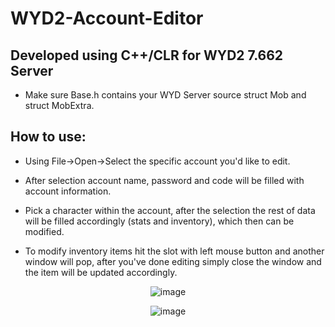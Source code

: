 # WYD2-Account-Editor

## Developed using C++/CLR for WYD2 7.662 Server

* Make sure Base.h contains your WYD Server source struct Mob and struct MobExtra.

## How to use:
* Using File->Open->Select the specific account you'd like to edit.
* After selection account name, password and code will be filled with account information.
* Pick a character within the account, after the selection the rest of data will be filled
accordingly (stats and inventory), which then can be modified.

* To modify inventory items hit the slot with left mouse button and another window will pop,
after you've done editing simply close the window and the item will be updated accordingly.

<div align="center">
  
![image](https://user-images.githubusercontent.com/39623990/128508425-d8e8ec50-689e-407e-afee-d70ad3d31801.png)

![image](https://user-images.githubusercontent.com/39623990/128508174-323ae14a-67b9-4d7f-8668-a392e6a269e3.png)
</div>
